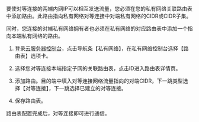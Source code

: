 要使对等连接的两端内网IP可以相互发送流量，您必须在您的私有网络关联路由表中添加路由。此路由指向私有网络对等连接中对端私有网络的CIDR或CIDR子集。

同时，您连接的对端私有网络拥有者也必须在私有网络的对应路由表中添加一个指向本端私有网络的路由。

1) 登录[云服务器控制台](http://console.tcecqpoc.fsphere.cn/)，点击导航条【私有网络】，在私有网络控制台选择【路由表】选项卡。

2) 选择您对等连接本端指定子网的关联路由表，点击ID进入路由表详情页。

3) 添加路由。目的端中填入对等连接网络流量指向的对端CIDR，下一跳类型选择【对等连接】，下一跳选择已建立的对等连接。

4) 保存路由表。

路由表配置完成后，对等连接即可进行通信。